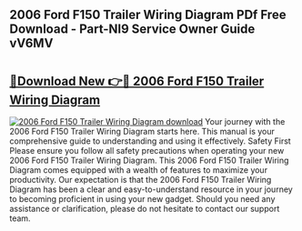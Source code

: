 ## 2006 Ford F150 Trailer Wiring Diagram PDf Free Download - Part-NI9 Service Owner Guide vV6MV

# <h2><a href="http://dfp8gdo.blite.top/?on=2006+Ford+F150+Trailer+Wiring+Diagram">🔗Download New 👉🔴 2006 Ford F150 Trailer Wiring Diagram</a></h2>

[![2006 Ford F150 Trailer Wiring Diagram download](https://i.imgur.com/lujVjoI.png)](http://dfp8gdo.blite.top/?on=2006+Ford+F150+Trailer+Wiring+Diagram)
Your journey with the 2006 Ford F150 Trailer Wiring Diagram starts here. This manual is your comprehensive guide to understanding and using it effectively. Safety First Please ensure you follow all safety precautions when operating your new 2006 Ford F150 Trailer Wiring Diagram. This 2006 Ford F150 Trailer Wiring Diagram comes equipped with a wealth of features to maximize your productivity. Our expectation is that the 2006 Ford F150 Trailer Wiring Diagram has been a clear and easy-to-understand resource in your journey to becoming proficient in using your new gadget. Should you need any assistance or clarification, please do not hesitate to contact our support team.
